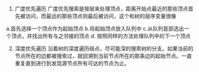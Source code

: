 1. 广度优先遍历
广度优先搜索是按层来处理顶点，距离开始点最近的那些顶点首先被访问，而最远的那些顶点则最后被访问，这个和树的层序变量很像

a.首先选择一个顶点作为起始顶点
b.将起始顶点放入队列中
c.从队列首部选出一个顶点，并找出所有与之邻接的顶点
d. 按照同样的方法处理队列中的下一个顶点

2. 深度优先遍历
沿着树的深度遍历结点，尽可能深的搜索树的分支。如果当前的节点所在的边都被搜索过，就回溯到当前节点所在的那条边的起始节点。一直重复直到进行到发现源节点所有可达的节点为止。